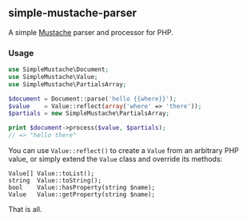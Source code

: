 ## simple-mustache-parser

A simple [Mustache](http://mustache.github.com/) parser and processor for PHP.

### Usage

```php
use SimpleMustache\Document;
use SimpleMustache\Value;
use SimpleMustache\PartialsArray;

$document = Document::parse('hello {{where}}');
$value    = Value::reflect(array('where' => 'there'));
$partials = new SimpleMustache\PartialsArray;

print $document->process($value, $partials);
// => "hello there"
```

You can use `Value::reflect()` to create a `Value` from an arbitrary PHP value, or simply extend the `Value` class and override its methods:

```
Value[] Value::toList();
string  Value::toString();
bool    Value::hasProperty(string $name);
Value   Value::getProperty(string $name);
```

That is all.
